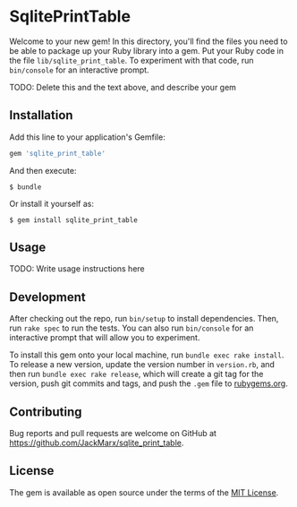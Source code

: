 # SqlitePrintTable

Welcome to your new gem! In this directory, you'll find the files you need to be able to package up your Ruby library into a gem. Put your Ruby code in the file `lib/sqlite_print_table`. To experiment with that code, run `bin/console` for an interactive prompt.

TODO: Delete this and the text above, and describe your gem

## Installation

Add this line to your application's Gemfile:

```ruby
gem 'sqlite_print_table'
```

And then execute:

    $ bundle

Or install it yourself as:

    $ gem install sqlite_print_table

## Usage

TODO: Write usage instructions here

## Development

After checking out the repo, run `bin/setup` to install dependencies. Then, run `rake spec` to run the tests. You can also run `bin/console` for an interactive prompt that will allow you to experiment.

To install this gem onto your local machine, run `bundle exec rake install`. To release a new version, update the version number in `version.rb`, and then run `bundle exec rake release`, which will create a git tag for the version, push git commits and tags, and push the `.gem` file to [rubygems.org](https://rubygems.org).

## Contributing

Bug reports and pull requests are welcome on GitHub at https://github.com/JackMarx/sqlite_print_table.

## License

The gem is available as open source under the terms of the [MIT License](https://opensource.org/licenses/MIT).
